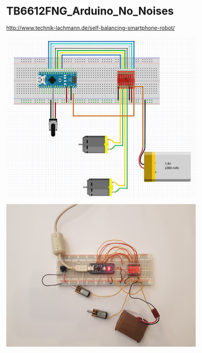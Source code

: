 # TB6612FNG_Arduino_No_Noises

http://www.technik-lachmann.de/self-balancing-smartphone-robot/


![GitHub Logo](/Schaltplan_Fritzing_Motoren_Testen.JPG)




![GitHub Logo](/TB6612.jpg)

